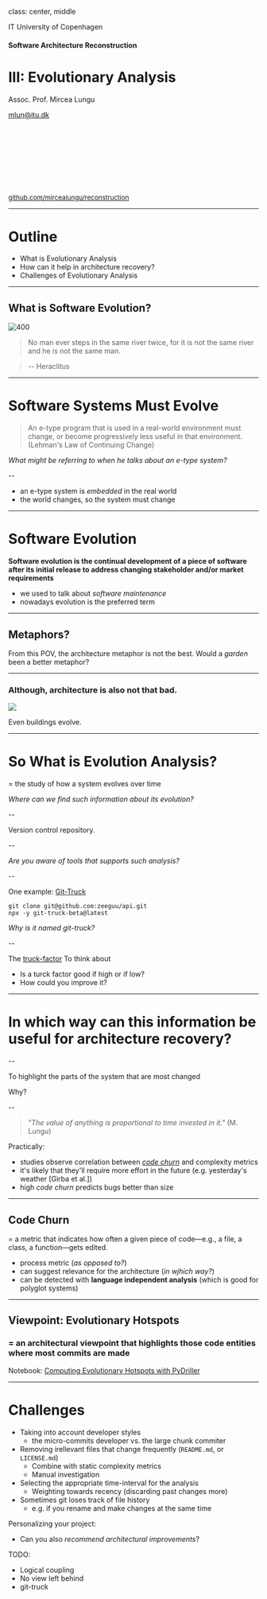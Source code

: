 class: center, middle

IT University of Copenhagen

#### Software Architecture Reconstruction

# III: Evolutionary Analysis

Assoc. Prof. Mircea Lungu

mlun@itu.dk


<div style="font-size:small; margin-top:150px">
<a href="https://github.com/mircealungu/reconstruction">github.com/mircealungu/reconstruction</a>
</div>


---

# Outline

- What is Evolutionary Analysis
- How can it help in architecture recovery?
- Challenges of Evolutionary Analysis 

---

## What is Software Evolution?

![400](images/heraclitus.png)

> No man ever steps in the same river twice, for it is not the same river and he is not the same man.

> -- Heraclitus


---
# Software Systems Must Evolve 

> An e-type program that is used in a real-world environment must change, or become progressively less useful in that environment. (Lehman's Law of Continuing Change)

*What might be referring to when he talks about an e-type system?*

--

- an e-type system is *embedded* in the real world
- the world changes, so the system must change

---

# Software Evolution

**Software evolution is the continual development of a piece of software after its initial release to address changing stakeholder and/or market requirements**

- we used to talk about *software maintenance*
- nowadays evolution is the preferred term

---
## Metaphors?

From this POV, the architecture metaphor is not the best. Would a *garden* been a better metaphor?

---

### Although, architecture is also not that bad.

![](images/how_buildings_learn.png)

Even buildings evolve.

---
# So What is Evolution Analysis?

= the study of how a system evolves over time

*Where can we find such information about its evolution?*

--

Version control repository.

--

*Are you aware of tools that supports such analysis?* 

--

One example: [Git-Truck](https://github.com/git-truck/git-truck)

```
git clone git@github.com:zeeguu/api.git
npx -y git-truck-beta@latest
```

*Why is it named git-truck?* 

--

The [truck-factor](https://www.agileadvice.com/2005/05/15/agilemanagement/truck-factor/) 
To think about
- Is a turck factor good if high or if low?
- How could you improve it?

---

# In which way can this information be useful for architecture recovery?

--

To  highlight the parts of the system that are most changed

Why?

--


> *"The value of anything is proportional to time invested in it."* (M. Lungu)


Practically:
- studies observe correlation between [*code churn*](https://linearb.io/blog/what-is-code-churn/) and complexity metrics
- it's likely that they'll require more effort in the future (e.g. yesterday's weather [Girba et al.])
- high *code churn* predicts bugs better than size 


---
## Code Churn
 
 = a metric that indicates how often a given piece of code—e.g., a file, a class, a function—gets edited. 
 
 - process metric (*as opposed to?*)
 - can suggest relevance for the architecture (*in wjhich way?*)
 - can be detected with **language independent analysis** (which is good for polyglot systems)


---

## Viewpoint: Evolutionary Hotspots

  
###  = **an architectural viewpoint that highlights those code entities where most commits are made** 


Notebook: [Computing Evolutionary Hotspots with PyDriller](https://colab.research.google.com/drive/1T4Hj12uD6h5Ody4ietooe5nW-yGFCoX9?usp=sharing)


---

# Challenges


- Taking into account developer styles
	- the micro-commits developer vs. the large chunk commiter
- Removing irellevant files that change frequently (`README.md`, or `LICENSE.md`)
	- Combine with static complexity metrics
	- Manual investigation
- Selecting the appropriate time-interval for the analysis 
	- Weighting towards recency (discarding past changes more)
- Sometimes git loses track of file history
	- e.g. if you rename and make changes at the same time

Personalizing your project: 
- Can you also *recommend architectural improvements*? 


TODO:
- Logical coupling
- No view left behind 
- git-truck 





